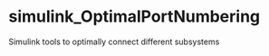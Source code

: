 simulink_OptimalPortNumbering
=============================

Simulink tools to optimally connect different subsystems
